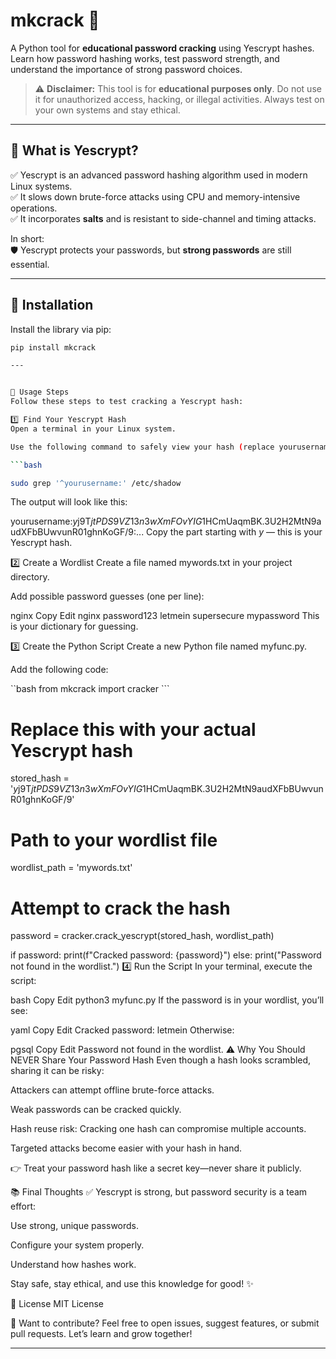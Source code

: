 # mkcrack 🔐

A Python tool for **educational password cracking** using Yescrypt hashes.  
Learn how password hashing works, test password strength, and understand the importance of strong password choices.

> ⚠️ **Disclaimer:**
This tool is for **educational purposes only**. Do not use it for unauthorized access, hacking, or illegal activities. Always test on your own systems and stay ethical.

---

## 🧊 What is Yescrypt?

✅ Yescrypt is an advanced password hashing algorithm used in modern Linux systems.  
✅ It slows down brute-force attacks using CPU and memory-intensive operations.  
✅ It incorporates **salts** and is resistant to side-channel and timing attacks.

In short:  
🛡️ Yescrypt protects your passwords, but **strong passwords** are still essential.

---

## 🚀 Installation

Install the library via pip:

```bash
pip install mkcrack

---


📖 Usage Steps
Follow these steps to test cracking a Yescrypt hash:

1️⃣ Find Your Yescrypt Hash
Open a terminal in your Linux system.

Use the following command to safely view your hash (replace yourusername with your actual username):

```bash

sudo grep '^yourusername:' /etc/shadow

```


The output will look like this:



yourusername:$y$j9T$jtPDS9VZ13n3wXmFOvYIG1$HCmUaqmBK.3U2H2MtN9audXFbBUwvunR01ghnKoGF/9:...
Copy the part starting with $y$ — this is your Yescrypt hash.

2️⃣ Create a Wordlist
Create a file named mywords.txt in your project directory.

Add possible password guesses (one per line):

nginx
Copy
Edit
nginx
password123
letmein
supersecure
mypassword
This is your dictionary for guessing.

3️⃣ Create the Python Script
Create a new Python file named myfunc.py.

Add the following code:

``bash 
from mkcrack import cracker ```

# Replace this with your actual Yescrypt hash
stored_hash = '$y$j9T$jtPDS9VZ13n3wXmFOvYIG1$HCmUaqmBK.3U2H2MtN9audXFbBUwvunR01ghnKoGF/9'

# Path to your wordlist file
wordlist_path = 'mywords.txt'

# Attempt to crack the hash
password = cracker.crack_yescrypt(stored_hash, wordlist_path)

if password:
    print(f"Cracked password: {password}")
else:
    print("Password not found in the wordlist.")
4️⃣ Run the Script
In your terminal, execute the script:

bash
Copy
Edit
python3 myfunc.py
If the password is in your wordlist, you’ll see:

yaml
Copy
Edit
Cracked password: letmein
Otherwise:

pgsql
Copy
Edit
Password not found in the wordlist.
⚠️ Why You Should NEVER Share Your Password Hash
Even though a hash looks scrambled, sharing it can be risky:

Attackers can attempt offline brute-force attacks.

Weak passwords can be cracked quickly.

Hash reuse risk: Cracking one hash can compromise multiple accounts.

Targeted attacks become easier with your hash in hand.

👉 Treat your password hash like a secret key—never share it publicly.

📚 Final Thoughts
✅ Yescrypt is strong, but password security is a team effort:

Use strong, unique passwords.

Configure your system properly.

Understand how hashes work.

Stay safe, stay ethical, and use this knowledge for good! ✨

📄 License
MIT License

🌟 Want to contribute?
Feel free to open issues, suggest features, or submit pull requests. Let’s learn and grow together!

---








